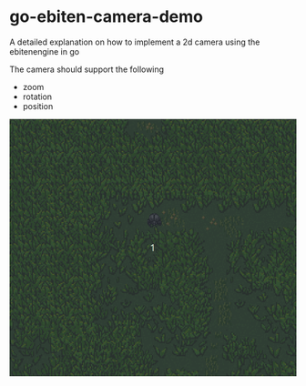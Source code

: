 # go-ebiten-camera-demo

A detailed explanation on how to implement a 2d camera using the ebitenengine in go

The camera should support the following 
- zoom
- rotation
- position


![demo animation](docs/demo.gif)